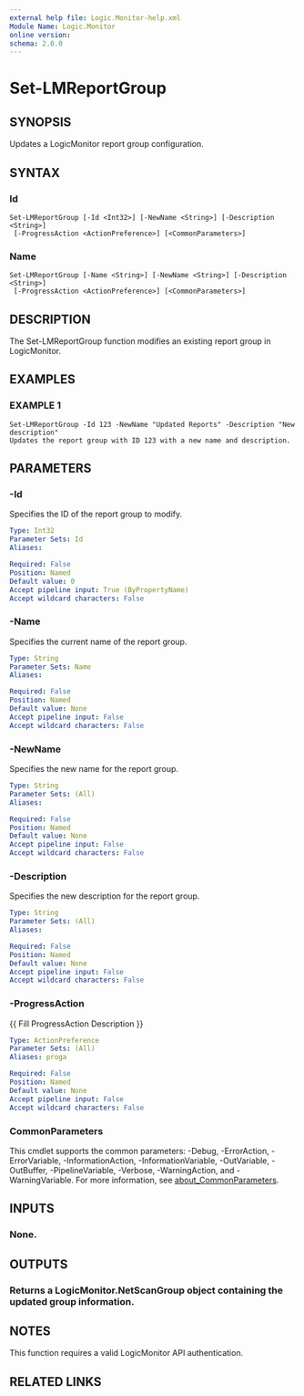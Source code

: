 ```yaml
---
external help file: Logic.Monitor-help.xml
Module Name: Logic.Monitor
online version:
schema: 2.0.0
---
```


# Set-LMReportGroup

## SYNOPSIS
Updates a LogicMonitor report group configuration.

## SYNTAX

### Id
```
Set-LMReportGroup [-Id <Int32>] [-NewName <String>] [-Description <String>]
 [-ProgressAction <ActionPreference>] [<CommonParameters>]
```

### Name
```
Set-LMReportGroup [-Name <String>] [-NewName <String>] [-Description <String>]
 [-ProgressAction <ActionPreference>] [<CommonParameters>]
```

## DESCRIPTION
The Set-LMReportGroup function modifies an existing report group in LogicMonitor.

## EXAMPLES

### EXAMPLE 1
```
Set-LMReportGroup -Id 123 -NewName "Updated Reports" -Description "New description"
Updates the report group with ID 123 with a new name and description.
```

## PARAMETERS

### -Id
Specifies the ID of the report group to modify.

```yaml
Type: Int32
Parameter Sets: Id
Aliases:

Required: False
Position: Named
Default value: 0
Accept pipeline input: True (ByPropertyName)
Accept wildcard characters: False
```

### -Name
Specifies the current name of the report group.

```yaml
Type: String
Parameter Sets: Name
Aliases:

Required: False
Position: Named
Default value: None
Accept pipeline input: False
Accept wildcard characters: False
```

### -NewName
Specifies the new name for the report group.

```yaml
Type: String
Parameter Sets: (All)
Aliases:

Required: False
Position: Named
Default value: None
Accept pipeline input: False
Accept wildcard characters: False
```

### -Description
Specifies the new description for the report group.

```yaml
Type: String
Parameter Sets: (All)
Aliases:

Required: False
Position: Named
Default value: None
Accept pipeline input: False
Accept wildcard characters: False
```

### -ProgressAction
{{ Fill ProgressAction Description }}

```yaml
Type: ActionPreference
Parameter Sets: (All)
Aliases: proga

Required: False
Position: Named
Default value: None
Accept pipeline input: False
Accept wildcard characters: False
```

### CommonParameters
This cmdlet supports the common parameters: -Debug, -ErrorAction, -ErrorVariable, -InformationAction, -InformationVariable, -OutVariable, -OutBuffer, -PipelineVariable, -Verbose, -WarningAction, and -WarningVariable. For more information, see [about_CommonParameters](http://go.microsoft.com/fwlink/?LinkID=113216).

## INPUTS

### None.
## OUTPUTS

### Returns a LogicMonitor.NetScanGroup object containing the updated group information.
## NOTES
This function requires a valid LogicMonitor API authentication.

## RELATED LINKS
